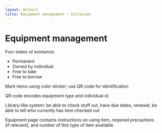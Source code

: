 ```yaml
---
layout: default
title: Equipment management - Collexion
---
```


# Equipment management

Four states of existance:

- Permanent
 - Owned by individual
 - Free to take
 - Free to borrow

Mark items using color sticker; use QR code for identification

QR code encodes equipment type and individual id

Library-like system: be able to check stuff out, have due dates, renewal, be able to tell who currently has item checked out

Equipment page contains instructions on using item, required precautions (if relevant), and number of this type of item available